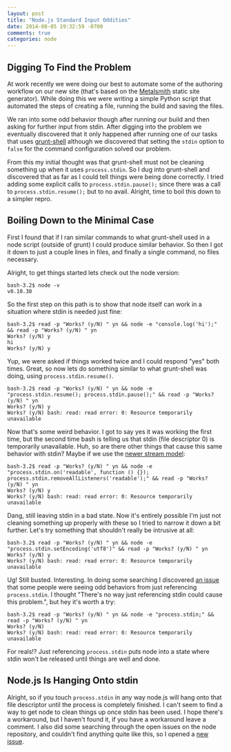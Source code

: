 ```yaml
---
layout: post
title: "Node.js Standard Input Oddities"
date: 2014-08-05 19:32:59 -0700
comments: true
categories: node
---
```


## Digging To Find the Problem
At work recently we were doing our best to automate some of the authoring workflow on our new site (that's based on 
the [Metalsmith](http://www.metalsmith.io/) static site generator). While doing this we were writing a simple Python 
script that automated the steps of creating a file, running the build and saving the files.

We ran into some odd behavior though after running our build and then asking for further input from stdin. After digging 
into the problem we eventually discovered that it only happened after running one of our tasks that uses 
[grunt-shell](https://github.com/sindresorhus/grunt-shell) although we discovered that setting the `stdin` option to 
`false` for the command configuration solved our problem.

From this my initial thought was that grunt-shell must not be cleaning something up when it uses `process.stdin`. So I 
dug into grunt-shell and discovered that as far as I could tell things were being done correctly. I tried adding some 
explicit calls to `process.stdin.pause();` since there was a call to `process.stdin.resume();` but to no avail. Alright, 
time to boil this down to a simpler repro.

## Boiling Down to the Minimal Case
First I found that if I ran similar commands to what grunt-shell used in a node script (outside of grunt) I could 
produce similar behavior. So then I got it down to just a couple lines in files, and finally a single command, no files 
necessary.

Alright, to get things started lets check out the node version:

```
bash-3.2$ node -v
v0.10.30
```

So the first step on this path is to show that node itself can work in a situation where stdin is needed just fine:

```
bash-3.2$ read -p "Works? (y/N) " yn && node -e "console.log('hi');" && read -p "Works? (y/N) " yn
Works? (y/N) y
hi
Works? (y/N) y
```

Yup, we were asked if things worked twice and I could respond "yes" both times. Great, so now lets do something similar 
to what grunt-shell was doing, using `process.stdin.resume()`.

```
bash-3.2$ read -p "Works? (y/N) " yn && node -e "process.stdin.resume(); process.stdin.pause();" && read -p "Works? (y/N) " yn
Works? (y/N) y
Works? (y/N) bash: read: read error: 0: Resource temporarily unavailable
```

Now that's some weird behavior. I got to say yes it was working the first time, but the second time bash is telling us that stdin
(file descriptor 0) is temporarily unavailable. Huh, so are there other things that cause this same behavior with stdin? 
Maybe if we use the [newer stream model](http://blog.nodejs.org/2012/12/20/streams2/):

```
bash-3.2$ read -p "Works? (y/N) " yn && node -e "process.stdin.on('readable', function () {}); process.stdin.removeAllListeners('readable');" && read -p "Works? (y/N) " yn
Works? (y/N) y
Works? (y/N) bash: read: read error: 0: Resource temporarily unavailable
```

Dang, still leaving stdin in a bad state. Now it's entirely possible I'm just not cleaning something up properly with 
these so I tried to narrow it down a bit further. Let's try something that shouldn't really be intrusive at all:

```
bash-3.2$ read -p "Works? (y/N) " yn && node -e "process.stdin.setEncoding('utf8')" && read -p "Works? (y/N) " yn
Works? (y/N) y
Works? (y/N) bash: read: read error: 0: Resource temporarily unavailable
```

Ug! Still busted. Interesting. In doing some searching I discovered
[an issue](https://github.com/joyent/node/issues/7481) that some people were seeing odd behaviors from just referencing 
`process.stdin`. I thought "There's no way just referencing stdin could cause this problem.", but hey it's worth a try:

```
bash-3.2$ read -p "Works? (y/N) " yn && node -e "process.stdin;" && read -p "Works? (y/N) " yn
Works? (y/N)
Works? (y/N) bash: read: read error: 0: Resource temporarily unavailable
```

For reals!? Just referencing `process.stdin` puts node into a state where stdin won't be released until things are well 
and done.

## Node.js Is Hanging Onto stdin
Alright, so if you touch `process.stdin` in any way node.js will hang onto that file descriptor until the process is 
completely finished. I can't seem to find a way to get node to clean things up once stdin has been used. I hope there's 
a workaround, but I haven't found it, if you have a workaround leave a comment. I also did some searching through the
open issues on the node repository, and couldn't find anything quite like this, so I opened a
[new issue](https://github.com/joyent/node/issues/8083).
